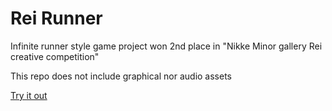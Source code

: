 # Rei Runner 

Infinite runner style game project
won 2nd place in "Nikke Minor gallery Rei creative competition"

This repo does not include graphical nor audio assets

[Try it out](https://samhue.itch.io/reirunner)